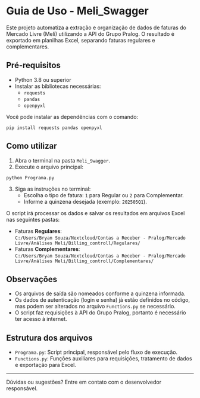 # Guia de Uso - Meli_Swagger

Este projeto automatiza a extração e organização de dados de faturas do Mercado Livre (Meli) utilizando a API do Grupo Pralog. O resultado é exportado em planilhas Excel, separando faturas regulares e complementares.

## Pré-requisitos

- Python 3.8 ou superior
- Instalar as bibliotecas necessárias:
  - `requests`
  - `pandas`
  - `openpyxl`

Você pode instalar as dependências com o comando:

```
pip install requests pandas openpyxl
```

## Como utilizar

1. Abra o terminal na pasta `Meli_Swagger`.
2. Execute o arquivo principal:

```
python Programa.py
```

3. Siga as instruções no terminal:
   - Escolha o tipo de fatura: `1` para Regular ou `2` para Complementar.
   - Informe a quinzena desejada (exemplo: `202505Q1`).

O script irá processar os dados e salvar os resultados em arquivos Excel nas seguintes pastas:

- Faturas **Regulares**:  
  `C:/Users/Bryan Souza/Nextcloud/Contas a Receber - Pralog/Mercado Livre/Análises Meli/Billing_controll/Regulares/`
- Faturas **Complementares**:  
  `C:/Users/Bryan Souza/Nextcloud/Contas a Receber - Pralog/Mercado Livre/Análises Meli/Billing_controll/Complementares/`

## Observações
- Os arquivos de saída são nomeados conforme a quinzena informada.
- Os dados de autenticação (login e senha) já estão definidos no código, mas podem ser alterados no arquivo `Functions.py` se necessário.
- O script faz requisições à API do Grupo Pralog, portanto é necessário ter acesso à internet.

## Estrutura dos arquivos
- `Programa.py`: Script principal, responsável pelo fluxo de execução.
- `Functions.py`: Funções auxiliares para requisições, tratamento de dados e exportação para Excel.

---
Dúvidas ou sugestões? Entre em contato com o desenvolvedor responsável. 